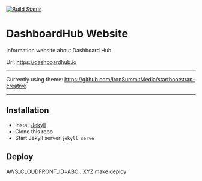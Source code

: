 [![Build Status](https://travis-ci.org/DashboardHub/Website.svg?branch=master)](https://travis-ci.org/DashboardHub/Website)

# DashboardHub Website

Information website about Dashboard Hub

Url: https://dashboardhub.io

---

Currently using theme: https://github.com/IronSummitMedia/startbootstrap-creative 

---

## Installation

* Install [Jekyll](http://jekyllrb.com)
* Clone this repo
* Start Jekyll server `jekyll serve`

## Deploy

AWS_CLOUDFRONT_ID=ABC...XYZ make deploy
